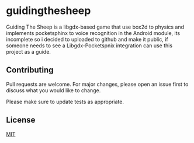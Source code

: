 # guidingthesheep
 Guiding The Sheep is a libgdx-based game that use box2d to physics and implements 
pocketsphinx to voice recognition in the Android module, its incomplete so i decided
to uploaded to github and make it public, if someone needs to see a Libgdx-Pocketspnix
integration can use this project as a guide.

## Contributing
Pull requests are welcome. For major changes, please open an issue first to discuss what you would like to change.

Please make sure to update tests as appropriate.

## License
[MIT](https://choosealicense.com/licenses/mit/)
